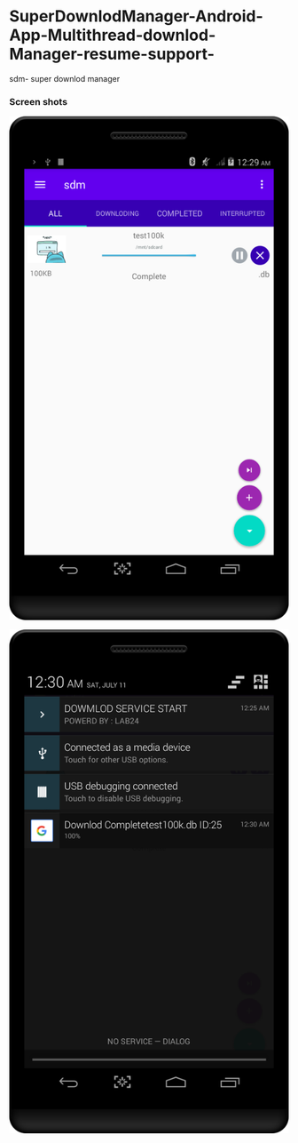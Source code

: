 # SuperDownlodManager-Android-App-Multithread-downlod-Manager-resume-support-
sdm- super downlod manager

### Screen shots

![Screen shot 1](./device-2020-07-11-003035.png)

![Screen shot 2](device-2020-07-11-003121.png)
